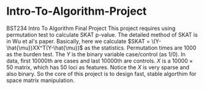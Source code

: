 # Intro-To-Algorithm-Project
BST234 Intro To Algorithm Final Project
This project requires using permutation test to calculate SKAT p-value.
The detailed method of SKAT is in Wu et al's paper.
Basically, here we calculate $SKAT = \(Y- \hat{\mu})XX^T(Y-\hat{\mu})$ as the statistics.
Permutation times are 1000 as the burden test.
The $Y$ is the binary variable case/control (as 1/0). In data, first 10000th are cases and last 10000th are controls.
$X$ is a $10000 \times 50$ matrix, which has 50 loci as features.
Notice the $X$ is very sparse and also binary. So the core of this project is to design fast, stable algorthim for space matrix manipulation.
